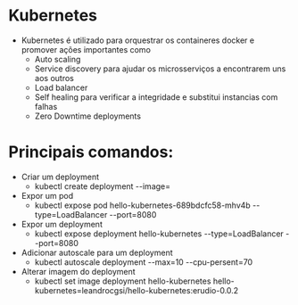 # Kubernetes
 - Kubernetes é utilizado para orquestrar os containeres docker e promover ações importantes como
   - Auto scaling
   - Service discovery para ajudar os microsserviços a encontrarem uns aos outros
   - Load balancer
   - Self healing para verificar a integridade e substitui instancias com falhas
   - Zero Downtime deployments

# Principais comandos:
 - Criar um deployment
   - kubectl create deployment <nome do deployment> --image=<nome da imagem>
 - Expor um pod
   - kubectl expose pod hello-kubernetes-689bdcfc58-mhv4b --type=LoadBalancer --port=8080
 - Expor um deployment
   - kubectl expose deployment hello-kubernetes --type=LoadBalancer --port=8080
 - Adicionar autoscale para um deployment
   - kubectl autoscale deployment <nome do deployment> --max=10 --cpu-persent=70
 - Alterar imagem do deployment
   - kubectl set image deployment hello-kubernetes hello-kubernetes=leandrocgsi/hello-kubernetes:erudio-0.0.2